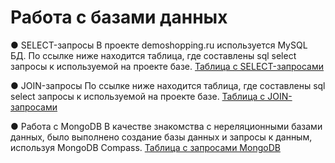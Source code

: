 # Работа с базами данных

●  SELECT-запросы
В проекте demoshopping.ru используется MySQL БД. По ссылке ниже находится таблица, где составлены sql select запросы к используемой на проекте базе.
[Таблица с SELECT-запросами](https://docs.google.com/spreadsheets/d/1PAilQ4ar7oYxPnozkLDJmL1UU-aKXFSb1NCblM7BOxQ/edit?gid=0#gid=0)


●  JOIN-запросы
По ссылке ниже находится таблица, где составлены sql select запросы к используемой на проекте базе.
[Таблица с JOIN-запросами](https://docs.google.com/spreadsheets/d/1XWv1qa2Z_B_2L5oNTJ1H6X2YISBt4wDXQNzOJPrESlc/edit?gid=0#gid=0)

● Работа с MongoDB
В качестве знакомства с нереляционными базами данных, было выполнено создание базы данных и запросы к данным, используя MongoDB Compass.
[Таблица с запросами MongoDB](https://docs.google.com/spreadsheets/d/1RaoXtDuowg8ogYc8a6mWiZk_sBIiX_oOsfTCXKMRy30/edit?gid=0#gid=0)

